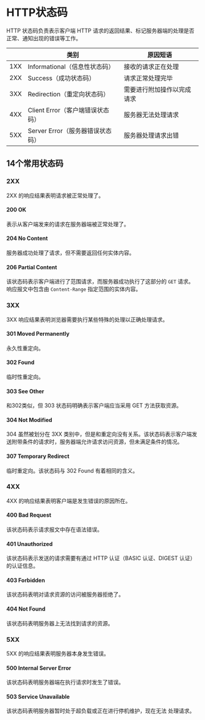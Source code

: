 # HTTP状态码
HTTP 状态码负责表示客户端 HTTP 请求的返回结果、标记服务器端的处理是否正常、通知出现的错误等工作。

|  | 类别 | 原因短语 |
| --- | --- | --- |
| 1XX | Informational（信息性状态码）  | 接收的请求正在处理 |
| 2XX | Success（成功状态码）  | 请求正常处理完毕 |
| 3XX | Redirection（重定向状态码）  | 需要进行附加操作以完成请求 |
| 4XX | Client Error（客户端错误状态码）  | 服务器无法处理请求 |
| 5XX | Server Error（服务器错误状态码） | 服务器处理请求出错 |

## 14个常用状态码
### 2XX
2XX 的响应结果表明请求被正常处理了。
#### 200 OK
表示从客户端发来的请求在服务器端被正常处理了。
#### 204 No Content
服务器成功处理了请求，但不需要返回任何实体内容。
#### 206 Partial Content
该状态码表示客户端进行了范围请求，而服务器成功执行了这部分的 `GET` 请求。响应报文中包含由 `Content-Range` 指定范围的实体内容。
### 3XX
3XX 响应结果表明浏览器需要执行某些特殊的处理以正确处理请求。
#### 301 Moved Permanently
永久性重定向。
#### 302 Found
临时性重定向。
#### 303 See Other
和302类似，但 303 状态码明确表示客户端应当采用 GET 方法获取资源。
#### 304 Not Modified
304 虽然被划分在 3XX 类别中，但是和重定向没有关系。该状态码表示客户端发送附带条件的请求时，服务器端允许请求访问资源，但未满足条件的情况。
#### 307 Temporary Redirect
临时重定向。该状态码与 302 Found 有着相同的含义。
### 4XX
4XX 的响应结果表明客户端是发生错误的原因所在。
#### 400 Bad Request
该状态码表示请求报文中存在语法错误。
#### 401 Unauthorized
该状态码表示发送的请求需要有通过 HTTP 认证（BASIC 认证、DIGEST 认证）的认证信息。
#### 403 Forbidden
该状态码表明对请求资源的访问被服务器拒绝了。
#### 404 Not Found
该状态码表明服务器上无法找到请求的资源。
### 5XX
5XX 的响应结果表明服务器本身发生错误。
#### 500 Internal Server Error
该状态码表明服务器端在执行请求时发生了错误。
#### 503 Service Unavailable
该状态码表明服务器暂时处于超负载或正在进行停机维护，现在无法
处理请求。